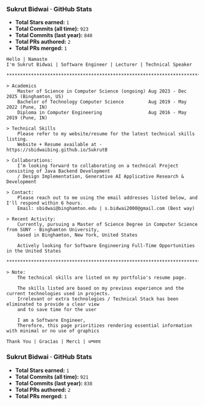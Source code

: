 <!-- GITHUB-STATS:START -->
### Sukrut Bidwai · GitHub Stats
- **Total Stars earned:** `1`
- **Total Commits (all time):** `923`
- **Total Commits (last year):** `840`
- **Total PRs authored:** `2`
- **Total PRs merged:** `1`
<!-- GITHUB-STATS:END -->


```
Hello | Namaste
I'm Sukrut Bidwai | Software Engineer | Lecturer | Technical Speaker

**************************************************************************************************************

> Academics
    Master of Science in Computer Science (ongoing) Aug 2023 - Dec 2025 (Binghamton, US)
    Bachelor of Technology Computer Science         Aug 2019 - May 2022 (Pune, IN)
    Diploma in Computer Engineering                 Aug 2016 - May 2019 (Pune, IN)

> Technical Skills
    Please refer to my website/resume for the latest technical skills listing. 
    Website + Resume available at - https://sbidwaibing.github.io/SukrutB

> Collaborations:
    I’m looking forward to collaborating on a technical Project consisting of Java Backend Development 
    / Design Implementation, Generative AI Applicative Research & Development

> Contact:
    Please reach out to me using the email addresses listed below, and I'll respond within 6 hours.
    Email: sbidwai@binghamton.edu | s.bidwai2000@gmail.com (Best way)

> Recent Activity:
    Currently, pursuing a Master of Science Degree in Computer Science from SUNY - Binghamton University, 
    based in Binghamton, New York, United States
    
    Actively looking for Software Engineering Full-Time Opportunities in the United States

**************************************************************************************************************

> Note:
    The technical skills are listed on my portfolio's resume page.

    The skills listed are based on my previous experience and the current technologies used in projects. 
    Irrelevant or extra technologies / Technical Stack has been eliminated to provide a clear view 
    and to save time for the user

    I am a Software Engineer,
    Therefore, this page prioritizes rendering essential information with minimal or no use of graphics 

Thank You | Gracìas | Mercì | धन्यवाद

```

<!-- GITHUB-STATS:START -->
### Sukrut Bidwai · GitHub Stats
- **Total Stars earned:** `1`
- **Total Commits (all time):** `921`
- **Total Commits (last year):** `838`
- **Total PRs authored:** `2`
- **Total PRs merged:** `1`
<!-- GITHUB-STATS:END -->


